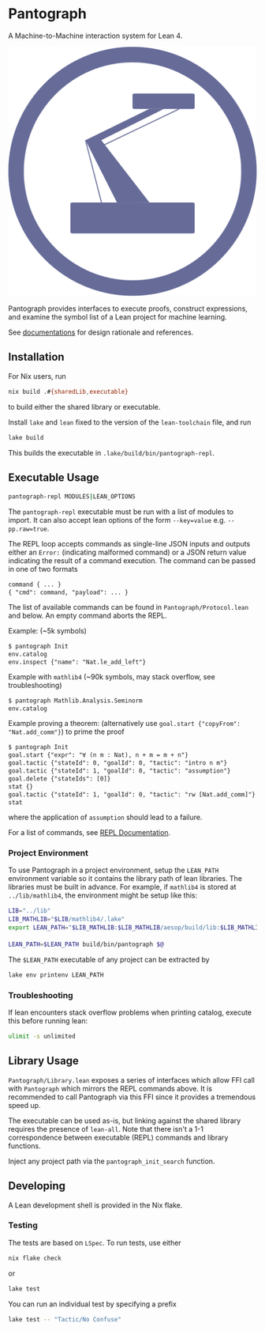 # Pantograph

A Machine-to-Machine interaction system for Lean 4.

![Pantograph](doc/icon.svg)

Pantograph provides interfaces to execute proofs, construct expressions, and
examine the symbol list of a Lean project for machine learning.

See [documentations](doc/rationale.md) for design rationale and references.

## Installation

For Nix users, run
``` sh
nix build .#{sharedLib,executable}
```
to build either the shared library or executable.

Install `lake` and `lean` fixed to the version of the `lean-toolchain` file, and
run

``` sh
lake build
```
This builds the executable in `.lake/build/bin/pantograph-repl`.

## Executable Usage

``` sh
pantograph-repl MODULES|LEAN_OPTIONS
```

The `pantograph-repl` executable must be run with a list of modules to import.
It can also accept lean options of the form `--key=value` e.g. `--pp.raw=true`.

The REPL loop accepts commands as single-line JSON inputs and outputs either an
`Error:` (indicating malformed command) or a JSON return value indicating the
result of a command execution.  The command can be passed in one of two formats
```
command { ... }
{ "cmd": command, "payload": ... }
```
The list of available commands can be found in `Pantograph/Protocol.lean` and below. An
empty command aborts the REPL.


Example: (~5k symbols)
```
$ pantograph Init
env.catalog
env.inspect {"name": "Nat.le_add_left"}
```
Example with `mathlib4` (~90k symbols, may stack overflow, see troubleshooting)
```
$ pantograph Mathlib.Analysis.Seminorm
env.catalog
```
Example proving a theorem: (alternatively use `goal.start {"copyFrom": "Nat.add_comm"}`) to prime the proof
```
$ pantograph Init
goal.start {"expr": "∀ (n m : Nat), n + m = m + n"}
goal.tactic {"stateId": 0, "goalId": 0, "tactic": "intro n m"}
goal.tactic {"stateId": 1, "goalId": 0, "tactic": "assumption"}
goal.delete {"stateIds": [0]}
stat {}
goal.tactic {"stateId": 1, "goalId": 0, "tactic": "rw [Nat.add_comm]"}
stat
```
where the application of `assumption` should lead to a failure.

For a list of commands, see [REPL Documentation](doc/repl.md).

### Project Environment

To use Pantograph in a project environment, setup the `LEAN_PATH` environment
variable so it contains the library path of lean libraries. The libraries must
be built in advance. For example, if `mathlib4` is stored at `../lib/mathlib4`,
the environment might be setup like this:

``` sh
LIB="../lib"
LIB_MATHLIB="$LIB/mathlib4/.lake"
export LEAN_PATH="$LIB_MATHLIB:$LIB_MATHLIB/aesop/build/lib:$LIB_MATHLIB/Qq/build/lib:$LIB_MATHLIB/std/build/lib"

LEAN_PATH=$LEAN_PATH build/bin/pantograph $@
```
The `$LEAN_PATH` executable of any project can be extracted by
``` sh
lake env printenv LEAN_PATH
```

### Troubleshooting

If lean encounters stack overflow problems when printing catalog, execute this before running lean:
```sh
ulimit -s unlimited
```

## Library Usage

`Pantograph/Library.lean` exposes a series of interfaces which allow FFI call
with `Pantograph` which mirrors the REPL commands above. It is recommended to
call Pantograph via this FFI since it provides a tremendous speed up.

The executable can be used as-is, but linking against the shared library
requires the presence of `lean-all`. Note that there isn't a 1-1 correspondence
between executable (REPL) commands and library functions.

Inject any project path via the `pantograph_init_search` function.

## Developing

A Lean development shell is provided in the Nix flake.

### Testing

The tests are based on `LSpec`. To run tests, use either
``` sh
nix flake check
```
or
``` sh
lake test
```
You can run an individual test by specifying a prefix

``` sh
lake test -- "Tactic/No Confuse"
```
